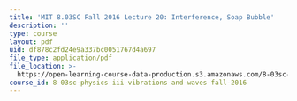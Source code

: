 ```yaml
---
title: 'MIT 8.03SC Fall 2016 Lecture 20: Interference, Soap Bubble'
description: ''
type: course
layout: pdf
uid: df878c2fd24e9a337bc0051767d4a697
file_type: application/pdf
file_location: >-
  https://open-learning-course-data-production.s3.amazonaws.com/8-03sc-physics-iii-vibrations-and-waves-fall-2016/df878c2fd24e9a337bc0051767d4a697_MIT8_03SCF16_hw_Lec20.pdf
course_id: 8-03sc-physics-iii-vibrations-and-waves-fall-2016
---
```

